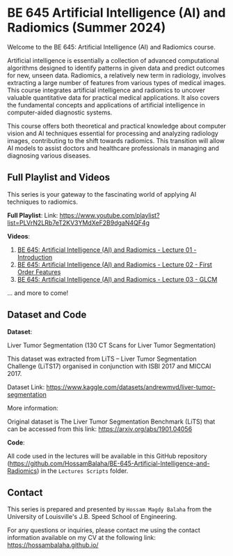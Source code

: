 # BE 645 Artificial Intelligence (AI) and Radiomics (Summer 2024)

Welcome to the BE 645: Artificial Intelligence (AI) and Radiomics course.

Artificial intelligence is essentially a collection of advanced computational algorithms designed to identify patterns
in given data and predict outcomes for new, unseen data. Radiomics, a relatively new term in radiology, involves
extracting a large number of features from various types of medical images. This course integrates artificial
intelligence and radiomics to uncover valuable quantitative data for practical medical applications. It also covers the
fundamental concepts and applications of artificial intelligence in computer-aided diagnostic systems.

This course offers both theoretical and practical knowledge about computer vision and AI techniques essential for
processing and analyzing radiology images, contributing to the shift towards radiomics. This transition will
allow AI models to assist doctors and healthcare professionals in managing and diagnosing various diseases.

## Full Playlist and Videos

This series is your gateway to the fascinating world of applying AI techniques to radiomics.

**Full Playlist**:
Link: https://www.youtube.com/playlist?list=PLVrN2LRb7eT2KV3YMdXeF2B9dgaN4QF4g

**Videos**:

1. [BE 645: Artificial Intelligence (AI) and Radiomics - Lecture 01 - Introduction](https://youtu.be/pefwr1HP_wA)
2. [BE 645: Artificial Intelligence (AI) and Radiomics - Lecture 02 - First Order Features](https://youtu.be/MpCFet8SEC4)
2. [BE 645: Artificial Intelligence (AI) and Radiomics - Lecture 03 - GLCM](https://youtu.be/wrvbEjg3bw8)

... and more to come!

## Dataset and Code

**Dataset**:

Liver Tumor Segmentation (130 CT Scans for Liver Tumor Segmentation)

This dataset was extracted from LiTS – Liver Tumor Segmentation Challenge (LiTS17) organised in conjunction with ISBI
2017 and MICCAI 2017.

Dataset Link: https://www.kaggle.com/datasets/andrewmvd/liver-tumor-segmentation

More information:

Original dataset is The Liver Tumor Segmentation Benchmark (LiTS) that can be accessed from this link: https://arxiv.org/abs/1901.04056

**Code**:

All code used in the lectures will be available in this GitHub
repository (https://github.com/HossamBalaha/BE-645-Artificial-Intelligence-and-Radiomics) in
the `Lectures Scripts` folder.

## Contact

This series is prepared and presented by `Hossam Magdy Balaha` from the University of Louisville's J.B. Speed School of
Engineering.

For any questions or inquiries, please contact me using the contact information available on my CV at the following
link: https://hossambalaha.github.io/
